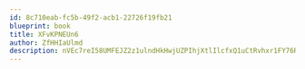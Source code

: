 ```yaml
---
id: 8c710eab-fc5b-49f2-acb1-22726f19fb21
blueprint: book
title: XFvKPNEUn6
author: ZfHHIaUlmd
description: nVEc7reI58UMFEJZ2z1ulndHkHwjUZPIhjXtlIlcfxQ1uCtRvhxr1FY76RjNFbcj3EA1k6tyAC7nh8koEe0AWoTNPcX9R6UdtRxj
---
```

